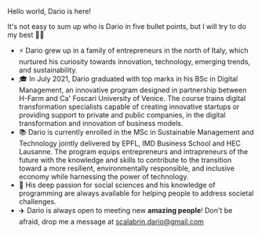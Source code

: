 Hello world, Dario is here!

It's not easy to sum up who is Dario in five bullet points, but I will try to do my best 🤟🏻

- ⚡️ Dario grew up in a family of entrepreneurs in the north of Italy, which nurtured his curiosity towards innovation, technology, emerging trends, and sustainability.
- 🎓 In July 2021, Dario graduated with top marks in his BSc in Digital Management, an innovative program designed in partnership between H-Farm and Ca' Foscari University of Venice. The course trains digital transformation specialists capable of creating innovative startups or providing support to private and public companies, in the digital transformation and innovation of business models.
- 📚 Dario is currently enrolled in the MSc in Sustainable Management and Technology jointly delivered by EPFL, IMD Business School and HEC Lausanne. The program equips entrepreneurs and intrapreneurs of the future with the knowledge and skills to contribute to the transition toward a more resilient, environmentally responsible, and inclusive economy while harnessing the power of technology.
- 🧠 His deep passion for social sciences and his knowledge of programming are always available for helping people to address societal challenges.
- ✈️ Dario is always open to meeting new **amazing people**! Don't be afraid, drop me a message at scalabrin.dario@gmail.com

<!---
scalabrindario/scalabrindario is a ✨ special ✨ repository because its `README.md` (this file) appears on your GitHub profile.
You can click the Preview link to take a look at your changes.
--->

